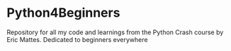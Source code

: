 # Python4Beginners
Repository for all my code and learnings from the Python Crash course by Eric Mattes. Dedicated to beginners everywhere
